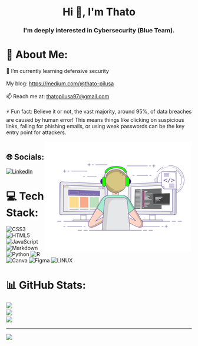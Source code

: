 <h1 align="center">Hi 👋, I'm Thato</h1>
<h3 align="center">I'm deeply interested in Cybersecurity (Blue Team).</h3>

# 💫 About Me:

🌱 I’m currently learning defensive security <br><br>My blog: https://medium.com/@thato-pilusa<br><br>📫 Reach me at: thatopilusa97@gmail.com<br><br>⚡ Fun fact: Believe it or not, the vast majority, around 95%, of data breaches are caused by human error!  This means things like clicking on suspicious links, falling for phishing emails, or using weak passwords can be the key entry point for attackers.<br><br>
<img align="right" alt="Coding" width="400" src="https://raw.githubusercontent.com/devSouvik/devSouvik/master/gif3.gif">


## 🌐 Socials:
[![LinkedIn](https://img.shields.io/badge/LinkedIn-%230077B5.svg?logo=linkedin&logoColor=white)](https://linkedin.com/in/https://www.linkedin.com/in/thato-pilusa) 

# 💻 Tech Stack:
![CSS3](https://img.shields.io/badge/css3-%231572B6.svg?style=flat&logo=css3&logoColor=white) ![HTML5](https://img.shields.io/badge/html5-%23E34F26.svg?style=flat&logo=html5&logoColor=white) ![JavaScript](https://img.shields.io/badge/javascript-%23323330.svg?style=flat&logo=javascript&logoColor=%23F7DF1E) ![Markdown](https://img.shields.io/badge/markdown-%23000000.svg?style=flat&logo=markdown&logoColor=white) ![Python](https://img.shields.io/badge/python-3670A0?style=flat&logo=python&logoColor=ffdd54) ![R](https://img.shields.io/badge/r-%23276DC3.svg?style=flat&logo=r&logoColor=white) ![Canva](https://img.shields.io/badge/Canva-%2300C4CC.svg?style=flat&logo=Canva&logoColor=white) 	![Figma](https://img.shields.io/badge/figma-%23F24E1E.svg?style=flat&logo=figma&logoColor=white) ![LINUX](https://img.shields.io/badge/Linux-FCC624?style=flat&logo=linux&logoColor=black)
# 📊 GitHub Stats:
![](https://github-readme-stats.vercel.app/api?username=Thato-Pilusa&theme=dark&hide_border=false&include_all_commits=true&count_private=true)<br/>
![](https://github-readme-streak-stats.herokuapp.com/?user=Thato-Pilusa&theme=dark&hide_border=false)<br/>
![](https://github-readme-stats.vercel.app/api/top-langs/?username=Thato-Pilusa&theme=dark&hide_border=false&include_all_commits=true&count_private=true&layout=compact)

---
[![](https://visitcount.itsvg.in/api?id=Thato-Pilusa&icon=4&color=3)](https://visitcount.itsvg.in)

<!-- Proudly created with GPRM ( https://gprm.itsvg.in ) -->
